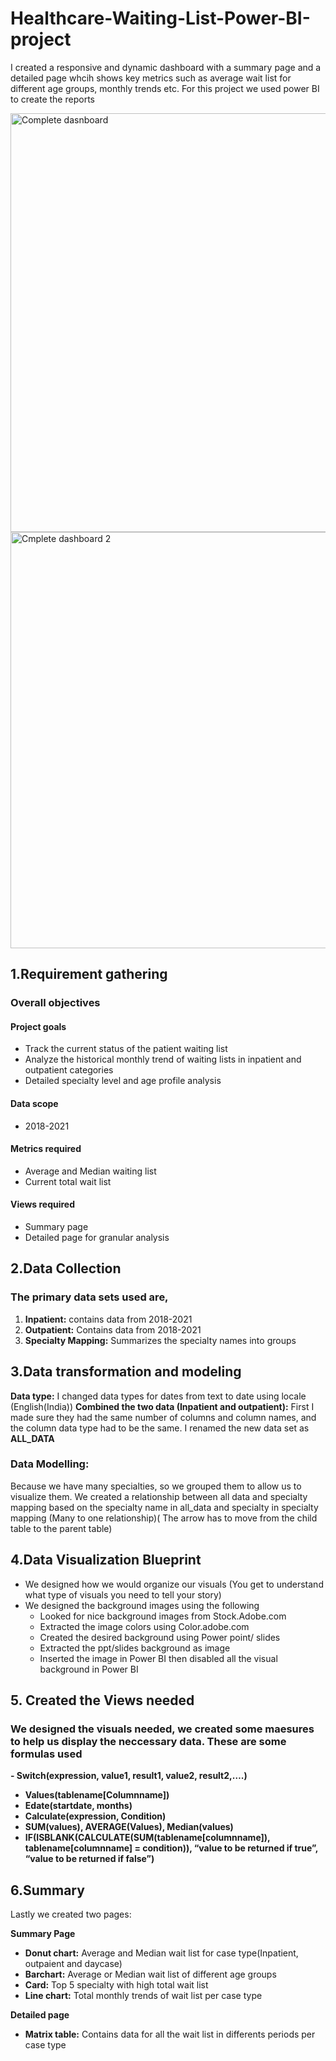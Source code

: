# Healthcare-Waiting-List-Power-BI-project

I created a responsive and dynamic dashboard with a summary page and a detailed page whcih shows key metrics such as average wait list for different age groups, monthly trends etc. For this project we used power BI to create the reports

<img width="670" alt="Complete dasnboard" src="https://github.com/NtwariMike/Healthcare-Waiting-List-Power-BI-project/assets/150134943/74967a7d-fefe-40ae-a4d6-69caf461692c">
<img width="666" alt="Cmplete dashboard 2" src="https://github.com/NtwariMike/Healthcare-Waiting-List-Power-BI-project/assets/150134943/57c7e499-ff6e-4bc3-8ed6-343ca6c90ea1">

## 1.Requirement gathering
### Overall objectives

#### Project goals
- Track the current status of the patient waiting list
- Analyze the historical monthly trend of waiting lists in inpatient and outpatient categories
- Detailed specialty level and age profile analysis

#### Data scope
- 2018-2021

#### Metrics required 
- Average and Median waiting list   
- Current total wait list

#### Views required
- Summary page
- Detailed page for granular analysis

## 2.Data Collection
### The primary data sets used are,
1.	<B>Inpatient:</B> contains data from 2018-2021
2.	<B>Outpatient:</B> Contains data from 2018-2021
3.	<B>Specialty Mapping:</B> Summarizes the specialty names into groups

## 3.Data transformation and modeling

<b>Data type:</b> I changed data types for dates from text to date using locale (English(India))
<b>Combined the two data (Inpatient and outpatient):</b> First I made sure they had the same number of columns and column names, and the column data type had to be the same. I renamed the new data set as <B>ALL_DATA</B> 
### Data Modelling:
Because we have many specialties, so we grouped them to allow us to visualize them.
We created a relationship between all data and specialty mapping based on the specialty name in all_data and specialty in specialty mapping (Many to one relationship)( The arrow has to move from the child table to the parent table)

## 4.Data Visualization Blueprint
- We designed how we would organize our visuals (You get to understand what type of visuals you need to tell your story)
- We designed the background images using the following
  - Looked for nice background images from Stock.Adobe.com
  - Extracted the image colors using Color.adobe.com
  - Created the desired background using Power point/ slides
  - Extracted the ppt/slides background as image
  - Inserted the image in Power BI then disabled all the visual background in Power BI

## 5. Created the Views needed

 ### We designed the visuals needed, we created some maesures to help us display the neccessary data. These are some formulas used
 
 <b>- Switch(expression, value1, result1, value2, result2,….)
 - Values(tablename[Columnname])
 - Edate(startdate, months)
 - Calculate(expression, Condition)
 - SUM(values), AVERAGE(Values), Median(values)
 - IF(ISBLANK(CALCULATE(SUM(tablename[columnname]), tablename[columnname] = condition)), “value to be returned if true”, “value to be returned if false”)</b>

## 6.Summary

Lastly we created two pages:

<b>Summary Page</b>
- <b>Donut chart:</b> Average and Median wait list for case type(Inpatient, outpaient and daycase)
- <b>Barchart:</b> Average or Median wait list of different age groups
- <b>Card:</b> Top 5 specialty with high total wait list
- <b>Line chart:</b> Total monthly trends of wait list per case type

<b>Detailed page
- Matrix table:</b> Contains data for all the wait list in differents periods per case type
